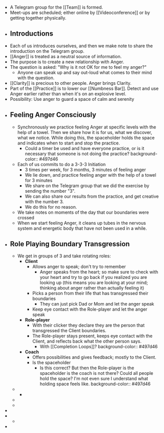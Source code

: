 - A Telegram group for the [[Team]] is formed.
- Meet-ups are scheduled; either online by [[Videoconference]] or by getting together physically.
- ## Introductions
- Each of us introduces ourselves, and then we make note to share the introduction on the Telegram group.
- [[Anger]] is treated as a neutral source of information.
- The purpose is to create a new relationship with Anger.
- The question is asked: "Why is it not OK for me to feel my anger?"
	- Anyone can speak up and say out-loud what comes to their mind with the question.
- [[Clarity]] is precious to other people. Anger brings Clarity.
- Part of the [[Practice]] is to lower our [[Numbness Bar]]. Detect and use Anger earlier rather than when it's on an explosive level.
- Possibility: Use anger to guard a space of calm and serenity
- ## Feeling Anger Consciously
	- Synchronously we practice feeling Anger at specific levels with the help of a towel. Then we share how it is for us, what we discover, what we notice. While doing this, the spaceholder holds the space and indicates when to start and stop the practice.
		- Could a timer be used and have everyone practice, or is it necessary that someone is not doing the practice?
		  background-color:: #497d46
	- Each of us commits to do a 3-3-3 Initiation
		- 3 times per week, for 3 months, 3 minutes of feeling anger
		- We lie down, and practice feeling anger with the help of a towel for 3 minutes
		- We share on the Telegram group that we did the exercise by sending the number "3".
		- We can also share our results from the practice, and get creative with the number 3.
		- We do this for no reason.
	- We take notes on moments of the day that our boundaries were crossed
	- When we start feeling Anger, it cleans up tubes in the nervous system and energetic body that have not been used in a while.
- ## Role Playing Boundary Transgression
	- We get in groups of 3 and take rotating roles:
		- **Client**
			- Allows anger to speak; don't try to remember
				- Anger speaks from the heart; so make sure to check with your heart and try to go back if you realized you are looking up (this means you are looking at your mind; thinking about anger rather than actually feeling it)
			- Picks a person from their life that has transgressed their boundaries
				- They can just pick Dad or Mom and let the anger speak
			- Keep eye contact with the Role-player and let the anger speak
		- **Role-player**
			- With their clicker they declare they are the person that transgressed the Client boundaries.
			- The Role-player stays present, keeps eye contact with the Client, and reflects back what the other person says.
				- With [[Completion Loops]]?
				  background-color:: #497d46
		- **Coach**
			- Offers possibilities and gives feedback; mostly to the Client.
			- Is the spaceholder
				- Is this correct? But then the Role-player is the spaceholder is the coach is not there? Could all people hold the space? I'm not even sure I understand what holding space feels like.
				  background-color:: #497d46
	-
		-
	-
	-
-
-
	-
-